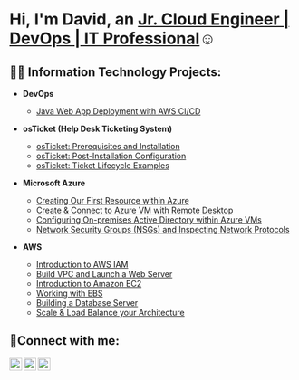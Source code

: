 <h1>Hi, I'm David, an <a href="https://www.linkedin.com/in/davidamui/"> Jr. Cloud Engineer | DevOps | IT Professional</a>☺</h1>

<h2>👨‍💻 Information Technology Projects:</h2>

- <b>DevOps</b>
  - [Java Web App Deployment with AWS CI/CD](https://github.com/niiobdavid/nextwork-web-project)

- <b>osTicket (Help Desk Ticketing System)</b>
  - [osTicket: Prerequisites and Installation](https://github.com/niiobdavid/osticket-prereqs)
  - [osTicket: Post-Installation Configuration](https://github.com/niiobdavid/post-install-config)
  - [osTicket: Ticket Lifecycle Examples](https://github.com/niiobdavid/ticket-lifecycle)
- <b>Microsoft Azure</b>
  - [Creating Our First Resource within Azure](https://github.com/niiobdavid/1st-azure-resource)
  - [Create & Connect to Azure VM with Remote Desktop](https://github.com/niiobdavid/azure-vm)
  - [Configuring On-premises Active Directory within Azure VMs](https://github.com/niiobdavid/configure-ad)
  - [Network Security Groups (NSGs) and Inspecting Network Protocols](https://github.com/niiobdavid/network-traffic-monitoring/)
 
- <b>AWS</b>
  - [Introduction to AWS IAM](https://youtu.be/Dm6t4lPfWgU)
  - [Build VPC and Launch a Web Server](https://youtu.be/z0AhHAEAeJc)
  - [Introduction to Amazon EC2](https://youtu.be/DWPhe9vTJwA)
  - [Working with EBS](https://youtu.be/4HY01SdbYXo)
  - [Building a Database Server](https://youtu.be/EdmIYQOLvzo)
  - [Scale & Load Balance your Architecture](https://youtu.be/4s-30LI4lbs)


<h2>🤳Connect with me:</h2>

[<img align="left" alt="Josh | Twitter" width="22px" src="https://cdn.jsdelivr.net/npm/simple-icons@v3/icons/twitter.svg" />][twitter]
[<img align="left" alt="Josh | LinkedIn" width="22px" src="https://cdn.jsdelivr.net/npm/simple-icons@v3/icons/linkedin.svg" />][linkedin]
[<img align="left" alt="Josh | Instagram" width="22px" src="https://cdn.jsdelivr.net/npm/simple-icons@v3/icons/instagram.svg" />][instagram]

[twitter]: https://twitter.com/niiobdavid
[instagram]: https://www.instagram.com/itz_dave_yh/
[linkedin]: https://www.linkedin.com/in/niiobdavid/
